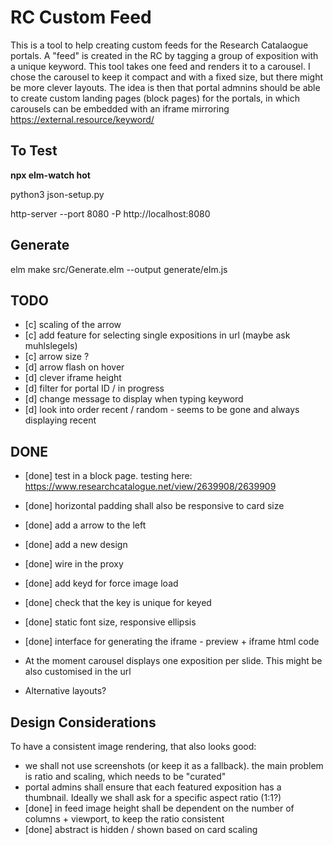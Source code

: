 # RC Custom Feed

This is a tool to help creating custom feeds for the Research Catalaogue portals. A "feed" is created in the RC by tagging a group of exposition with a unique keyword. This tool takes one feed and renders it to a carousel. I chose the carousel to keep it compact and with a fixed size, but there might be more clever layouts. The idea is then that portal admnins should be able to create custom landing pages (block pages) for the portals, in which carousels can be embedded with an iframe mirroring https://external.resource/keyword/

## To Test

__npx elm-watch hot__

python3 json-setup.py

http-server --port 8080 -P http://localhost:8080

## Generate

elm make src/Generate.elm --output generate/elm.js


## TODO


- [c] scaling of the arrow
- [c] add feature for selecting single expositions in url (maybe ask muhlslegels)
- [c] arrow size ?
- [d] arrow flash on hover
- [d] clever iframe height
- [d] filter for portal ID / in progress
- [d] change message to display when typing keyword
- [d] look into order recent / random - seems to be gone and always displaying recent

## DONE

- [done] test in a block page. testing here: https://www.researchcatalogue.net/view/2639908/2639909
- [done] horizontal padding shall also be responsive to card size 
- [done] add a arrow to the left
- [done] add a new design
- [done] wire in the proxy
- [done] add keyd for force image load
- [done] check that the key is unique for keyed
- [done] static font size, responsive ellipsis
- [done] interface for generating the iframe - preview + iframe html code

- At the moment carousel displays one exposition per slide. This might be also customised in the url
- Alternative layouts?

## Design Considerations
To have a consistent image rendering, that also looks good:
- we shall not use screenshots (or keep it as a fallback). the main problem is ratio and scaling, which needs to be "curated"
- portal admins shall ensure that each featured exposition has a thumbnail. Ideally we shall ask for a specific aspect ratio (1:1?)
- [done] in feed image height shall be dependent on the number of columns + viewport, to keep the ratio consistent 
- [done] abstract is hidden / shown based on card scaling